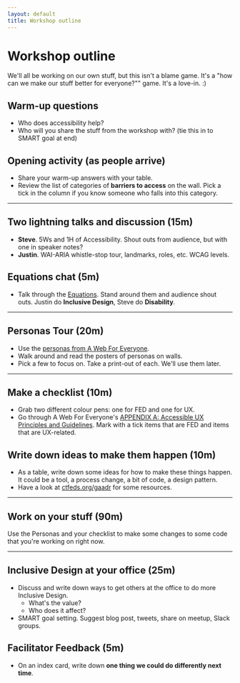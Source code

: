 ```yaml
---
layout: default
title: Workshop outline
---
```


# Workshop outline

We'll all be working on our own stuff, but this isn't a blame game. It's a "how can we make our stuff better for everyone?"" game. It's a love-in. :)

## Warm-up questions

* Who does accessibility help?
* Who will you share the stuff from the workshop with? (tie this in to SMART goal at end)

## Opening activity (as people arrive)

* Share your warm-up answers with your table.
* Review the list of categories of **barriers to access** on the wall. Pick a tick in the column if you know someone who falls into this category.

---

## Two lightning talks and discussion (15m)

* **Steve**. 5Ws and 1H of Accessibility. Shout outs from audience, but with one in speaker notes?
* **Justin**. WAI-ARIA whistle-stop tour, landmarks, roles, etc. WCAG levels.

## Equations chat (5m)

* Talk through the [Equations](/Global-Accessibility-Awareness-Day-2016/print-for-wall/equations.pdf). Stand around them and audience shout outs. Justin do **Inclusive Design**, Steve do **Disability**.

---

## Personas Tour (20m)

* Use the [personas from A Web For Everyone](http://rosenfeldmedia.com/a-web-for-everyone/personas-for-accessible-ux/).
* Walk around and read the posters of personas on walls.
* Pick a few to focus on. Take a print-out of each. We'll use them later.

---

## Make a checklist (10m)

* Grab two different colour pens: one for FED and one for UX.
* Go through A Web For Everyone's [APPENDIX A: Accessible UX Principles and Guidelines](/Global-Accessibility-Awareness-Day-2016/handouts/AWFE-AppendixA1.pdf).  Mark with a tick items that are FED and items that are UX-related.

## Write down ideas to make them happen (10m)

* As a table, write down some ideas for how to make these things happen. It could be a tool, a process change, a bit of code, a design pattern.
* Have a look at [ctfeds.org/gaadr](http://ctfeds.github.io/Global-Accessibility-Awareness-Day-2016/resources/) for some resources.

---

## Work on your stuff (90m)

Use the Personas and your checklist to make some changes to some code that you're working on right now.

---

## Inclusive Design at your office (25m)

* Discuss and write down ways to get others at the office to do more Inclusive Design.
  * What's the value?
  * Who does it affect?
* SMART goal setting. Suggest blog post, tweets, share on meetup, Slack groups.

## Facilitator Feedback (5m)

* On an index card, write down **one thing we could do differently next time**.
